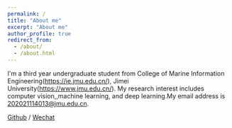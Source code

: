 ```yaml
---
permalink: /
title: "About me"
excerpt: "About me"
author_profile: true
redirect_from: 
  - /about/
  - /about.html
---
```


I'm a third year undergraduate student from College of Marine Information Engineering(https://ie.jmu.edu.cn/), Jimei University(https://www.jmu.edu.cn/). My research interest includes computer vision,,machine learning, and deep learning.My email address is 202021114013@jmu.edu.cn. 

[Github](https://github.com/maoling66) / [Wechat](../images/wechat.jpg) 
